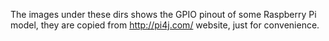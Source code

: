 The images under these dirs shows the GPIO pinout of some Raspberry Pi model, they are copied from http://pi4j.com/ website, just for convenience.
